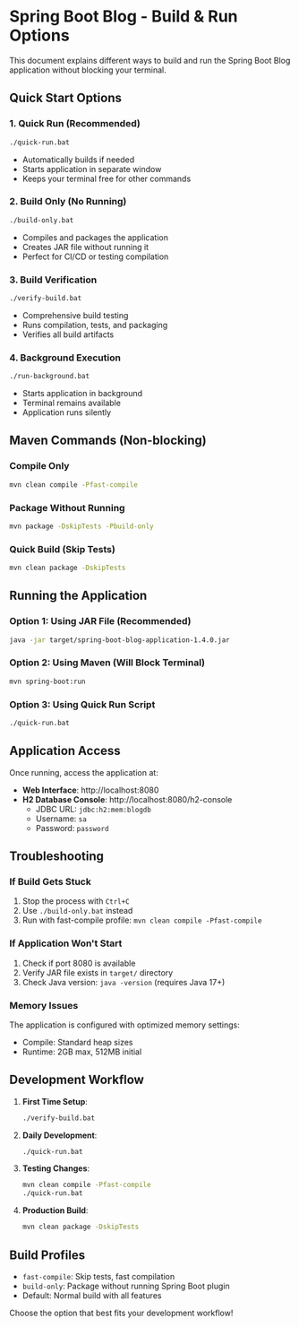 # Spring Boot Blog - Build & Run Options

This document explains different ways to build and run the Spring Boot Blog application without blocking your terminal.

## Quick Start Options

### 1. Quick Run (Recommended)
```bash
./quick-run.bat
```
- Automatically builds if needed
- Starts application in separate window
- Keeps your terminal free for other commands

### 2. Build Only (No Running)
```bash
./build-only.bat
```
- Compiles and packages the application
- Creates JAR file without running it
- Perfect for CI/CD or testing compilation

### 3. Build Verification
```bash
./verify-build.bat
```
- Comprehensive build testing
- Runs compilation, tests, and packaging
- Verifies all build artifacts

### 4. Background Execution
```bash
./run-background.bat
```
- Starts application in background
- Terminal remains available
- Application runs silently

## Maven Commands (Non-blocking)

### Compile Only
```bash
mvn clean compile -Pfast-compile
```

### Package Without Running
```bash
mvn package -DskipTests -Pbuild-only
```

### Quick Build (Skip Tests)
```bash
mvn clean package -DskipTests
```

## Running the Application

### Option 1: Using JAR File (Recommended)
```bash
java -jar target/spring-boot-blog-application-1.4.0.jar
```

### Option 2: Using Maven (Will Block Terminal)
```bash
mvn spring-boot:run
```

### Option 3: Using Quick Run Script
```bash
./quick-run.bat
```

## Application Access

Once running, access the application at:
- **Web Interface**: http://localhost:8080
- **H2 Database Console**: http://localhost:8080/h2-console
  - JDBC URL: `jdbc:h2:mem:blogdb`
  - Username: `sa`
  - Password: `password`

## Troubleshooting

### If Build Gets Stuck
1. Stop the process with `Ctrl+C`
2. Use `./build-only.bat` instead
3. Run with fast-compile profile: `mvn clean compile -Pfast-compile`

### If Application Won't Start
1. Check if port 8080 is available
2. Verify JAR file exists in `target/` directory
3. Check Java version: `java -version` (requires Java 17+)

### Memory Issues
The application is configured with optimized memory settings:
- Compile: Standard heap sizes
- Runtime: 2GB max, 512MB initial

## Development Workflow

1. **First Time Setup**:
   ```bash
   ./verify-build.bat
   ```

2. **Daily Development**:
   ```bash
   ./quick-run.bat
   ```

3. **Testing Changes**:
   ```bash
   mvn clean compile -Pfast-compile
   ./quick-run.bat
   ```

4. **Production Build**:
   ```bash
   mvn clean package -DskipTests
   ```

## Build Profiles

- `fast-compile`: Skip tests, fast compilation
- `build-only`: Package without running Spring Boot plugin
- Default: Normal build with all features

Choose the option that best fits your development workflow!
